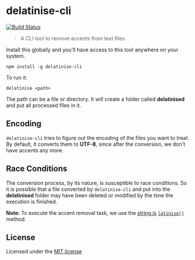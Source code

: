 # delatinise-cli
[![Build Status](https://travis-ci.org/rodrigo-medeiros/delatinise-cli.svg?branch=0.1.2)](https://travis-ci.org/rodrigo-medeiros/delatinise-cli)
> A CLI tool to remove accents from text files.

Install this globally and you'll have access to this tool anywhere on your system.

```shell
npm install -g delatinise-cli
```

To run it:
```shell
delatinise <path>
```

The path can be a file or directory. It will create a folder called __delatinised__ and put all processed files in it.

## Encoding

`delatinise-cli` tries to figure out the encoding of the files you want to treat. By default, it converts them to **UTF-8**, since after the conversion, we don't have accents any more.

## Race Conditions

The conversion process, by its nature, is susceptible to race conditions. So it is possible that a file converted by `delatinise-cli` and put into the __delatinised__ folder may have been deleted or modified by the time the execution is finished.

**Note:** To execute the accent removal task, we use the [string.js](http://stringjs.com) [`latinise()`](http://stringjs.com/#methods/latinise) method.

## License

Licensed under the [MIT license](http://opensource.org/licenses/MIT)
